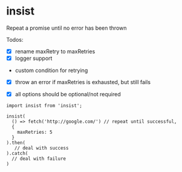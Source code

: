 # insist
Repeat a promise until no error has been thrown

Todos:
 * [x] rename maxRetry to maxRetries
 * [x] logger support
 * custom condition for retrying
 * [x] throw an error if maxRetries is exhausted, but still fails
 * [x] all options should be optional/not required
 

```
import insist from 'insist';

insist(
  () => fetch('http://google.com/') // repeat until successful,
  {
    maxRetries: 5
  }
).then(
   // deal with success
).catch(
  // deal with failure
)
```

